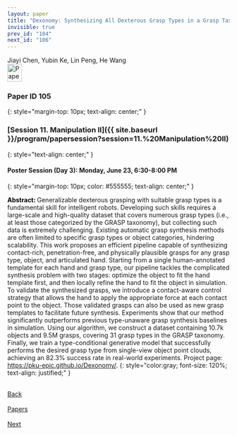 ```yaml
---
layout: paper
title: "Dexonomy: Synthesizing All Dexterous Grasp Types in a Grasp Taxonomy"
invisible: true
prev_id: "104"
next_id: "106"
---
```

<div class="paper-authors">
  <div class="paper-author-box">
    <div class="paper-author-name">Jiayi Chen, Yubin Ke, Lin Peng, He Wang</div>
    <div class="paper-author-uni"></div>
  </div>
</div>

<div class="paper-pdf">
  <div>
    <a href="https://www.roboticsproceedings.org/rss21/p105.pdf" title="Download PDF" target="_blank">
      <img src="{{ site.baseurl }}/images/paper_link_cardinal_red.png" alt="Paper PDF" width="33" height="40" />
    </a>
  </div>
</div>

### Paper ID 105
{: style="margin-top: 10px; text-align: center;" }

### [Session 11. Manipulation II]({{ site.baseurl }}/program/papersession?session=11.%20Manipulation%20II)
{: style="text-align: center;" }

#### Poster Session (Day 3): Monday, June 23, 6:30-8:00 PM
{: style="margin-top: 10px; color: #555555; text-align: center;" }

<b style="color: black;">Abstract: </b>Generalizable dexterous grasping with suitable grasp types is a fundamental skill for intelligent robots. Developing such skills requires a large-scale and high-quality dataset that covers numerous grasp types (i.e., at least those categorized by the GRASP taxonomy), but collecting such data is extremely challenging. Existing automatic grasp synthesis methods are often limited to specific grasp types or object categories, hindering scalability. This work proposes an efficient pipeline capable of synthesizing contact-rich, penetration-free, and physically plausible grasps for any grasp type, object, and articulated hand. Starting from a single human-annotated template for each hand and grasp type, our pipeline tackles the complicated synthesis problem with two stages: optimize the object to fit the hand template first, and then locally refine the hand to fit the object in simulation. To validate the synthesized grasps, we introduce a contact-aware control strategy that allows the hand to apply the appropriate force at each contact point to the object. Those validated grasps can also be used as new grasp templates to facilitate future synthesis. Experiments show that our method significantly outperforms previous type-unaware grasp synthesis baselines in simulation. Using our algorithm, we construct a dataset containing 10.7k objects and 9.5M grasps, covering 31 grasp types in the GRASP taxonomy. Finally, we train a type-conditional generative model that successfully performs the desired grasp type from single-view object point clouds, achieving an 82.3% success rate in real-world experiments. Project page: https://pku-epic.github.io/Dexonomy/.
{: style="color:gray; font-size: 120%; text-align: justified;" }

<div class="paper-menu">
  <div class="paper-menu-inner">
    <a href="{{ site.baseurl }}/program/papers/104/" title="Previous Paper">
            <div class="paper-menu-icon">
                <i class="fas fa-arrow-left"></i><br>
                <span class="paper-menu-label">Back</span>
            </div>
        </a>
    <a href="{{ site.baseurl }}/program/papers" title="All Papers">
      <div class="paper-menu-icon">
        <i class="fas fa-list"></i><br>
        <span class="paper-menu-label">Papers</span>
      </div>
    </a>
    <a href="{{ site.baseurl }}/program/papers/106/" title="Next Paper">
            <div class="paper-menu-icon">
                <i class="fas fa-arrow-right"></i><br>
                <span class="paper-menu-label">Next</span>
            </div>
        </a>
  </div>
</div>
